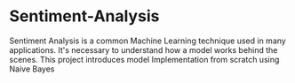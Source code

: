 # Sentiment-Analysis
Sentiment Analysis is a common Machine Learning technique used in many applications. It's necessary to understand how a model works behind the scenes. This project introduces model Implementation from scratch using Naive Bayes
